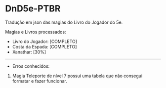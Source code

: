 # DnD5e-PTBR
Tradução em json das magias do Livro do Jogador do 5e.
 
Magias e Livros processados:

- Livro do Jogador: [COMPLETO]
- Costa da Espada: [COMPLETO]
- Xanathar: [30%]

--------
- Erros conhecidos:
1. Magia Teleporte de nível 7 possui uma tabela que não consegui formatar e fazer funcionar.
